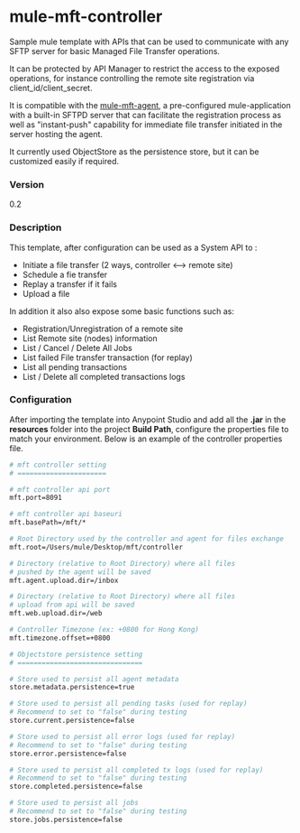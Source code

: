 # mule-mft-controller
Sample mule template with APIs that can be used to communicate with any SFTP server for basic Managed File Transfer operations.

It can be protected by API Manager to restrict the access to the exposed operations, for instance controlling the remote site registration via client_id/client_secret.

It is compatible with the [mule-mft-agent], a pre-configured mule-application with a built-in SFTPD server that can facilitate the registration process as well as "instant-push" capability for immediate file transfer initiated in the server hosting the agent.

It currently used ObjectStore as the persistence store, but it can be customized easily if required.

### Version
0.2
### Description
This template, after configuration can be used as a System API to :
- Initiate a file transfer (2 ways, controller <--> remote site) 
- Schedule a fie transfer
- Replay a transfer if it fails
- Upload a file 

In addition it also also expose some basic functions such as:
- Registration/Unregistration of a remote site
- List Remote site (nodes) information
- List / Cancel / Delete All Jobs
- List failed File transfer transaction (for replay)
- List all pending transactions
- List / Delete all completed transactions logs

### Configuration
After importing the template into Anypoint Studio and add all the **.jar** in the **resources** folder into the project **Build Path**, configure the properties file to match your environment. Below is an example of the controller properties file.
```sh
# mft controller setting
# ======================

# mft controller api port
mft.port=8091

# mft controller api baseuri
mft.basePath=/mft/*

# Root Directory used by the controller and agent for files exchange
mft.root=/Users/mule/Desktop/mft/controller

# Directory (relative to Root Directory) where all files 
# pushed by the agent will be saved
mft.agent.upload.dir=/inbox

# Directory (relative to Root Directory) where all files 
# upload from api will be saved
mft.web.upload.dir=/web

# Controller Timezone (ex: +0800 for Hong Kong)
mft.timezone.offset=+0800

# Objectstore persistence setting
# ===============================

# Store used to persist all agent metadata 
store.metadata.persistence=true

# Store used to persist all pending tasks (used for replay)
# Recommend to set to "false" during testing
store.current.persistence=false

# Store used to persist all error logs (used for replay)
# Recommend to set to "false" during testing
store.error.persistence=false

# Store used to persist all completed tx logs (used for replay)
# Recommend to set to "false" during testing
store.completed.persistence=false

# Store used to persist all jobs
# Recommend to set to "false" during testing
store.jobs.persistence=false
```



   [mule-mft-agent]: <https://github.com/mulesoft-consulting/mule-mft-agent>
   

